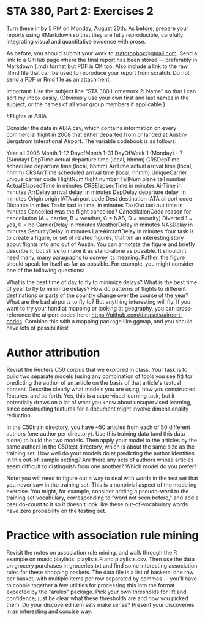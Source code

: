# STA 380, Part 2: Exercises 2

Turn these in by 5 PM on Monday, August 20th. As before, prepare your reports using RMarkdown so that they are fully reproducible, carefully integrating visual and quantitative evidence with prose.

As before, you should submit your work to statdropbox@gmail.com. Send a link to a GitHub page where the final report has been stored -- preferably in Markdown (.md) format but PDF is OK too. Also include a link to the raw .Rmd file that can be used to reproduce your report from scratch. Do not send a PDF or Rmd file as an attachment.

Important: Use the subject line "STA 380 Homework 2: Name" so that I can sort my inbox easily. (Obviously use your own first and last names in the subject, or the names of all your group members if applicable.)

#Flights at ABIA

Consider the data in ABIA.csv, which contains information on every commercial flight in 2008 that either departed from or landed at Austin-Bergstrom Interational Airport. The variable codebook is as follows:

Year all 2008
Month 1-12
DayofMonth 1-31
DayOfWeek 1 (Monday) - 7 (Sunday)
DepTime actual departure time (local, hhmm)
CRSDepTime scheduled departure time (local, hhmm)
ArrTime actual arrival time (local, hhmm)
CRSArrTime scheduled arrival time (local, hhmm)
UniqueCarrier unique carrier code
FlightNum flight number
TailNum plane tail number
ActualElapsedTime in minutes
CRSElapsedTime in minutes
AirTime in minutes
ArrDelay arrival delay, in minutes
DepDelay departure delay, in minutes
Origin origin IATA airport code
Dest destination IATA airport code
Distance in miles
TaxiIn taxi in time, in minutes
TaxiOut taxi out time in minutes
Cancelled was the flight cancelled?
CancellationCode reason for cancellation (A = carrier, B = weather, C = NAS, D = security)
Diverted 1 = yes, 0 = no
CarrierDelay in minutes
WeatherDelay in minutes
NASDelay in minutes
SecurityDelay in minutes
LateAircraftDelay in minutes
Your task is to create a figure, or set of related figures, that tell an interesting story about flights into and out of Austin. You can annotate the figure and briefly describe it, but strive to make it as stand-alone as possible. It shouldn't need many, many paragraphs to convey its meaning. Rather, the figure should speak for itself as far as possible. For example, you might consider one of the following questions:

What is the best time of day to fly to minimize delays?
What is the best time of year to fly to minimize delays?
How do patterns of flights to different destinations or parts of the country change over the course of the year?
What are the bad airports to fly to?
But anything interesting will fly. If you want to try your hand at mapping or looking at geography, you can cross-reference the airport codes here: https://github.com/datasets/airport-codes. Combine this with a mapping package like ggmap, and you should have lots of possibilities!


# Author attribution

Revisit the Reuters C50 corpus that we explored in class. Your task is to build two separate models (using any combination of tools you see fit) for predicting the author of an article on the basis of that article's textual content. Describe clearly what models you are using, how you constructed features, and so forth. Yes, this is a supervised learning task, but it potentially draws on a lot of what you know about unsupervised learning, since constructing features for a document might involve dimensionality reduction.

In the C50train directory, you have ~50 articles from each of 50 different authors (one author per directory). Use this training data (and this data alone) to build the two models. Then apply your model to the articles by the same authors in the C50test directory, which is about the same size as the training set. How well do your models do at predicting the author identities in this out-of-sample setting? Are there any sets of authors whose articles seem difficult to distinguish from one another? Which model do you prefer?

Note: you will need to figure out a way to deal with words in the test set that you never saw in the training set. This is a nontrivial aspect of the modeling exercise. You might, for example, consider adding a pseudo-word to the training set vocabulary, corresponding to "word not seen before," and add a pseudo-count to it so it doesn't look like these out-of-vocabulary words have zero probability on the testing set. 


# Practice with association rule mining

Revisit the notes on association rule mining, and walk through the R example on music playlists: playlists.R and playlists.csv. Then use the data on grocery purchases in groceries.txt and find some interesting association rules for these shopping baskets. The data file is a list of baskets: one row per basket, with multiple items per row separated by commas -- you'll have to cobble together a few utilities for processing this into the format expected by the "arules" package. Pick your own thresholds for lift and confidence; just be clear what these thresholds are and how you picked them. Do your discovered item sets make sense? Present your discoveries in an interesting and concise way.
